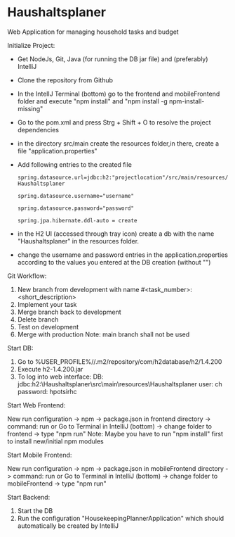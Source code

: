 # Haushaltsplaner

Web Application for managing household tasks and budget

Initialize Project:

- Get NodeJs, Git, Java (for running the DB jar file) and (preferably) IntelliJ
- Clone the repository from Github
- In the IntellJ Terminal (bottom) go to the frontend and mobileFrontend folder and execute "npm install" and "npm
  install -g npm-install-missing"
- Go to the pom.xml and press Strg + Shift + O to resolve the project dependencies
- in the directory src/main create the resources folder,in there, create a file "application.properties"
- Add following entries to the created file

  `spring.datasource.url=jdbc:h2:"projectlocation"/src/main/resources/Haushaltsplaner`

  `spring.datasource.username="username"`

  `spring.datasource.password="password"`

  `spring.jpa.hibernate.ddl-auto = create`
- in the H2 UI (accessed through tray icon) create a db with the name "Haushaltsplaner" in the resources folder.
- change the username and password entries in the application.properties according to the values you entered at the DB
  creation (without "")

Git Workflow:

1. New branch from development with name #<task_number>: <short_description>
2. Implement your task
3. Merge branch back to development
4. Delete branch
5. Test on development
6. Merge with production Note: main branch shall not be used

Start DB:

1. Go to %USER_PROFILE%/<username>/.m2/repository/com/h2database/h2/1.4.200
2. Execute h2-1.4.200.jar
3. To log into web interface:
   DB:  jdbc:h2:<Path to IntelliJ project>\Haushaltsplaner\src\main\resources\Haushaltsplaner user: ch password:
   hpotsirhc

Start Web Frontend:

New run configuration -> npm -> package.json in frontend directory ->
command: run or Go to Terminal in IntelliJ (bottom) -> change folder to frontend -> type "npm run"
Note: Maybe you have to run "npm install" first to install new/initial npm modules

Start Mobile Frontend:

New run configuration -> npm -> package.json in mobileFrontend directory ->
command: run or Go to Terminal in IntelliJ (bottom) -> change folder to mobileFrontend -> type "npm run"

Start Backend:

1. Start the DB
2. Run the configuration "HousekeepingPlannerApplication" which should automatically be created by IntelliJ


